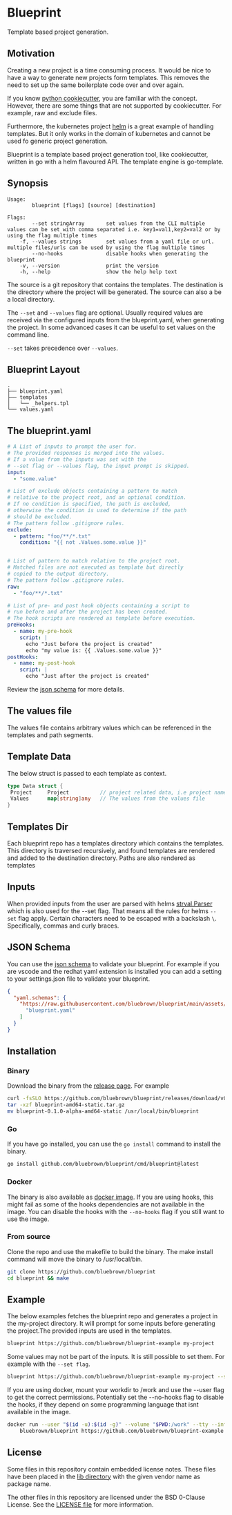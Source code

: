 # Blueprint

Template based project generation.

## Motivation

Creating a new project is a time consuming process. It would be nice to have a way to generate new projects form templates. This removes the need to set up the same boilerplate code over and over again.

If you know [python cookiecutter](https://cookiecutter.readthedocs.io/), you are familiar with the concept. However, there are some things that are not supported by cookiecutter. For example, raw and exclude files.

Furthermore, the kubernetes project [helm](https://helm.sh/) is a great example of handling templates. But it only works in the domain of kubernetes and cannot be used fo generic project generation.

Blueprint is a template based project generation tool, like cookiecutter, written in go with a helm flavoured API. The template engine is go-template.

## Synopsis

```console
Usage:
        blueprint [flags] [source] [destination]

Flags:
        --set stringArray       set values from the CLI multiple values can be set with comma separated i.e. key1=val1,key2=val2 or by using the flag multiple times
    -f, --values strings        set values from a yaml file or url. multiple files/urls can be used by using the flag multiple times
        --no-hooks              disable hooks when generating the blueprint
    -v, --version               print the version
    -h, --help                  show the help help text
```

The source is a git repository that contains the templates. The destination is the directory where the project will be generated. The source can also a be a local directory.

The `--set` and `--values` flag are optional. Usually required values are received via the configured inputs from the blueprint.yaml, when generating the project. In some advanced cases it can be useful to set values on the command line.

`--set` takes precedence over `--values`.

## Blueprint Layout

```console
.
├── blueprint.yaml
├── templates
│   └── _helpers.tpl
└── values.yaml
```

## The blueprint.yaml

```yaml
# A List of inputs to prompt the user for.
# The provided responses is merged into the values.
# If a value from the inputs was set with the
# --set flag or --values flag, the input prompt is skipped.
input:
  - "some.value"

# List of exclude objects containing a pattern to match
# relative to the project root, and an optional condition.
# If no condition is specified, the path is excluded,
# otherwise the condition is used to determine if the path
# should be excluded.
# The pattern follow .gitignore rules.
exclude:
  - pattern: "foo/**/*.txt"
    condition: "{{ not .Values.some.value }}"


# List of pattern to match relative to the project root.
# Matched files are not executed as template but directly
# copied to the output directory.
# The pattern follow .gitignore rules.
raw:
  - "foo/**/*.txt"

# List of pre- and post hook objects containing a script to
# run before and after the project has been created.
# The hook scripts are rendered as template before execution.
preHooks:
  - name: my-pre-hook
    script: |
      echo "Just before the project is created"
      echo "my value is: {{ .Values.some.value }}"
postHooks:
  - name: my-post-hook
    script: |
      echo "Just after the project is created"
```

Review the [json schema](./assets/schema/blueprint.json) for more details.

## The values file

The values file contains arbitrary values which can be referenced in the templates and path segments.

## Template Data

The below struct is passed to each template as context.

```go
type Data struct {
 Project     Project          // project related data, i.e project name
 Values      map[string]any   // The values from the values file
}
```

## Templates Dir

Each blueprint repo has a templates directory which contains the templates. This directory is traversed recursively, and found templates are rendered and added to the destination directory. Paths are also rendered as templates

## Inputs

When provided inputs from the user are parsed with helms [strval.Parser](https://github.com/helm/helm/blob/ee3f270e1eff0d462312635ad91cecd6f1fce620/pkg/strvals/parser.go) which is also used for the --set flag. That means all the rules for helms `--set` flag apply. Certain characters need to be escaped with a backslash `\`. Specifically, commas and curly braces.

## JSON Schema

You can use the [json schema](./assets/schema/blueprint.json) to validate your blueprint. For example if you are vscode and the redhat yaml extension is installed you can add a setting to your settings.json file to validate your blueprint.

```json
{
  "yaml.schemas": {
    "https://raw.githubusercontent.com/bluebrown/blueprint/main/assets/schema/blueprint.json": [
      "blueprint.yaml"
    ]
  }
}
```

## Installation

### Binary

Download the binary from the [release page](https://github.com/bluebrown/blueprint/releases). For example

```bash
curl -fsSLO https://github.com/bluebrown/blueprint/releases/download/v0.1.0-alpha/blueprint-amd64-static.tar.gz
tar -xzf blueprint-amd64-static.tar.gz
mv blueprint-0.1.0-alpha-amd64-static /usr/local/bin/blueprint
```

### Go

If you have go installed, you can use the `go install` command to install the binary.

```bash
go install github.com/bluebrown/blueprint/cmd/blueprint@latest
```

### Docker

The binary is also available as [docker image](https://hub.docker.com/repository/docker/bluebrown/blueprint). If you are using hooks, this might fail as some of the hooks dependencies are not available in the image. You can disable the hooks with the `--no-hooks` flag if you still want to use the image.

### From source

Clone the repo and use the makefile to build the binary. The make install command will move the binary to /usr/local/bin.

```bash
git clone https://github.com/bluebrown/blueprint
cd blueprint && make
```

## Example

The below examples fetches the blueprint repo and generates a project in the my-project directory. It will prompt for some inputs before generating the project.The provided inputs are used in the templates.

```bash
blueprint https://github.com/bluebrown/blueprint-example my-project
```

Some values may not be part of the inputs. It is still possible to set them. For example with the `--set flag`.

```bash
blueprint https://github.com/bluebrown/blueprint-example my-project --set service.enabled=false
```

If you are using docker, mount your workdir to /work and use the --user flag to get the correct permissions. Potentially set the --no-hooks flag to disable the hooks, if they depend on some programming language that isnt available in the image.

```bash
docker run --user "$(id -u):$(id -g)" --volume "$PWD:/work" --tty --interactive \
    bluebrown/blueprint https://github.com/bluebrown/blueprint-example my-project --no-hooks
```

## License

Some files in this repository contain embedded license notes. These files have been placed in the [lib directory](./lib/) with the given vendor name as package name.

The other files in this repository are licensed under the BSD 0-Clause License. See the [LICENSE file](./LICENSE) for more information.
